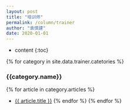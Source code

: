 ```yaml
---
layout: post
title: "培训师"
permalink: /column/trainer
author: "袁慎建"
date: 2020-01-01
---
```


* content
{:toc}

{% for category in site.data.trainer.catetories %}
### {{category.name}}
  {% for article in category.articles %}
- <a target="_blank" href="{{ article.link }}">{{ article.title }}</a>
  {% endfor %}
{% endfor %}
